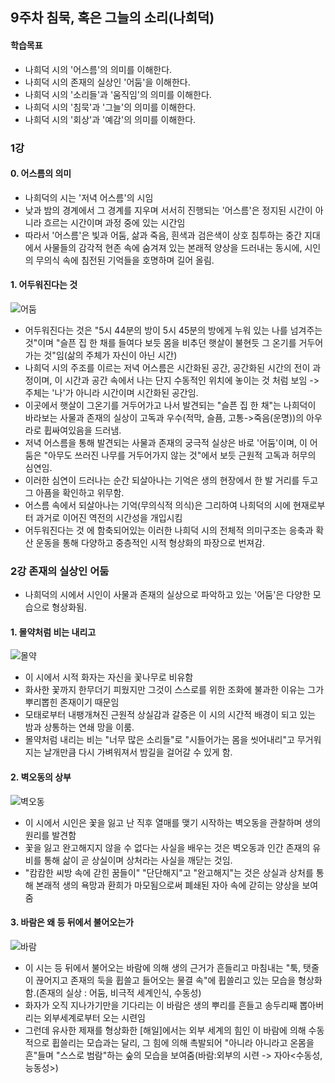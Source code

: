 ## 9주차 침묵, 혹은 그늘의 소리(나희덕) 

#### 학습목표
* 나희덕 시의 '어스름'의 의미를 이해한다.
* 나희덕 시의 존재의 실상인 '어둠'을 이해한다.
* 나희덕 시의 '소리들'과 '움직임'의 의미를 이해한다.
* 나희덕 시의 '침묵'과 '그늘'의 의미를 이해한다.
* 나희덕 시의 '회상'과 '예감'의 의미를 이해한다.

### 1강 

#### 0. 어스름의 의미
* 나희덕의 시는 '저녁 어스름'의 시임
* 낮과 밤의 경계에서 그 경계를 지우며 서서히 진행되는 '어스름'은 정지된 시간이 아니라 흐르는 시간이며 과정 중에 있는 시간임
* 따라서 '어스름'은 빛과 어둠, 삶과 죽음, 흰색과 검은색이 상호 침투하는 중간 지대에서 사물들의 감각적 현존 속에 숨겨져 있는 본래적 양상을 드러내는 동시에, 시인의 무의식 속에 침전된 기억들을 호명하며 길어 올림.

#### 1. 어두워진다는 것
![어둠](https://blogfiles.pstatic.net/MjAyMDEwMjlfMjg5/MDAxNjAzOTY1MDEyNzY4.ULPWmFPpllx1DRbYFi7AW8-ZsUQpR0FRAzrspikO-Ysg.iwGUdtc29v38T9X5HiidBBYiEMgAEnqJceD_HtEDcR4g.PNG.sonbill/image.png)
* 어두워진다는 것은 "5시 44분의 방이 5시 45분의 방에게 누워 있는 나를 넘겨주는 것"이며 "슬픈 집 한 채를 들여다 보듯 몸을 비추던 햇살이 불현듯 그 온기를 거두어가는 것"임(삶의 주체가 자신이 아닌 시간)
* 나희덕 시의 주조를 이르는 저녁 어스름은 시간화된 공간, 공간화된 시간의 전이 과정이며, 이 시간과 공간 속에서 나는 단지 수동적인 위치에 놓이는 것 처럼 보임 -> 주체는 '나'가 아니라 시간이며 시간화된 공간임.
* 이곳에서 햇살이 그온기를 거두어가고 나서 발견되는 "슬픈 집 한 채"는 나희덕이 바라보는 사물과 존재의 실상이 고독과 우수(적막, 슬픔, 고통->죽음(운명))의 아우라로 휩싸여있음을 드러냄.
* 저녁 어스름을 통해 발견되는 사물과 존재의 궁극적 실상은 바로 '어둠'이며, 이 어둠은 "아무도 쓰러진 나무를 거두어가지 않는 것"에서 보듯 근원적 고독과 허무의 심연임.
* 이러한 심연이 드러나는 순간 되살아나는 기억은 생의 현장에서 한 발 거리를 두고 그 아픔을 확인하고 위무함.
* 어스름 속에서 되살아나는 기억(무의식적 의식)은 그리하여 나희덕의 시에 현재로부터 과거로 이어진 역전의 시간성을 개입시킴
* 어두워진다는 것 에 함축되어있는 이러한 나희덕 시의 전체적 의미구조는 응축과 확산 운동을 통해 다양하고 중층적인 시적 형상화의 파장으로 번져감.

### 2강 존재의 실상인 어둠
* 나희덕의 시에서 시인이 사물과 존재의 실상으로 파악하고 있는 '어둠'은 다양한 모습으로 형상화됨.

#### 1. 몰약처럼 비는 내리고
![몰약](https://blogfiles.pstatic.net/MjAyMDEwMjlfOTAg/MDAxNjAzOTY2MjExNzY0.FsRkWVwSHhMVhTO7SvVFtjZFN6dqs3F-r5VI7UPvaBYg.XMWTUgV4I6qcNcE7iH0JambIg6en385z7P9KRDIoZ98g.PNG.sonbill/image.png)
* 이 시에서 시적 화자는 자신을 꽃나무로 비유함
* 화사한 꽃까지 한무더기 피웠지만 그것이 스스로를 위한 조화에 불과한 이유는 그가 뿌리뽑힌 존재이기 때문임
* 모태로부터 내팽개쳐진 근원적 상실감과 갈증은 이 시의 시간적 배경이 되고 있는 밤과 상통하는 연쇄 망을 이룸.
* 몰약처럼 내리는 비는 "너무 많은 소리들"로 "시들어가는 몸을 씻어내리"고 무거워지는 날개만큼 다시 가벼워져서 밤길을 걸어갈 수 있게 함.

#### 2. 벽오동의 상부
![벽오동](https://blogfiles.pstatic.net/MjAyMDEwMjlfMjYw/MDAxNjAzOTY2NTk1NTM2.VyompZ_Cb1pCf1N_Sm8FUw6fxXMxgUOcQ-fl61IwUwIg.kPRwM8bWRygFAzVze62IZCPGQ0XziR6UN03NluisRTkg.PNG.sonbill/image.png)
* 이 시에서 시인은 꽃을 잃고 난 직후 열매를 맺기 시작하는 벽오동을 관찰하며 생의 원리를 발견함
* 꽃을 잃고 완고해지지 않을 수 없다는 사실을 배우는 것은 벽오동과 인간 존재의 유비를 통해 삶이 곧 상실이며 상처라는 사실을 깨닫는 것임.
* "캄캄한 씨방 속에 갇힌 꿈들이" "단단해지"고 "완고해지"는 것은 상실과 상처를 통해 본래적 생의 욕망과 환희가 마모됨으로써 폐쇄된 자아 속에 갇히는 양상을 보여줌


#### 3. 바람은 왜 등 뒤에서 불어오는가
![바람](https://blogfiles.pstatic.net/MjAyMDEwMjlfMTUg/MDAxNjAzOTY2OTIzMzQ1.3QIn5UXkSVOhDVjNPjfU4XD54WXAGMq5tgWkR56aTIAg.jnKledKGXyxUaoYCEUng6myTqmKVczKnziNoFcD-H9cg.PNG.sonbill/image.png)
* 이 시는 등 뒤에서 불어오는 바람에 의해 생의 근거가 흔들리고 마침내는 "툭, 탯줄이 끊어지고 존재의 둑을 휩쓸고 들어오는 물결 속"에 휩쓸리고 있는 모습을 형상화함.(존재의 실상 : 어둠, 비극적 세계인식, 수동성)
* 화자가 오직 지나가기만을 기다리는 이 바람은 생의 뿌리를 흔들고 송두리째 뽑아버리는 외부세계로부터 오는 시련임
* 그런데 유사한 제재를 형상화한 [해일]에서는 외부 세계의 힘인 이 바람에 의해 수동적으로 휩쓸리는 모습과는 달리, 그 힘에 의해 촉발되어 "아니라 아니라고 온몸을 흔"들며 "스스로 범람"하는 숲의 모습을 보여줌(바람:외부의 시련 -> 자아<수동성, 능동성>)
